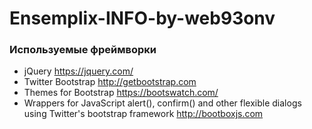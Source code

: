 Ensemplix-INFO-by-web93onv
==========================

### Используемые фреймворки
* jQuery https://jquery.com/
* Twitter Bootstrap
http://getbootstrap.com
* Themes for Bootstrap https://bootswatch.com/
* Wrappers for JavaScript alert(), confirm() and other flexible dialogs using Twitter's bootstrap framework
http://bootboxjs.com
